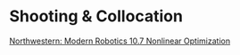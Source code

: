# Shooting & Collocation
[Northwestern: Modern Robotics 10.7 Nonlinear Optimization](https://modernrobotics.northwestern.edu/nu-gm-book-resource/10-7-nonlinear-optimization/#department)